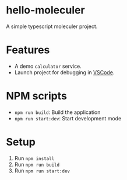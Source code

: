 # hello-moleculer
A simple typescript moleculer project.

# Features
- A demo `calculator` service.
- Launch project for debugging in [VSCode](https://code.visualstudio.com/).

# NPM scripts
- `npm run build`: Build the application
- `npm run start:dev`: Start development mode

# Setup
1. Run `npm install`
2. Run `npm run build`
3. Run `npm run start:dev`
